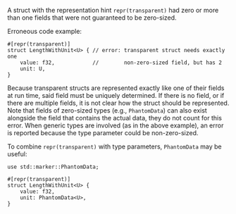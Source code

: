 A struct with the representation hint `repr(transparent)` had zero or more than
one fields that were not guaranteed to be zero-sized.

Erroneous code example:

```compile_fail,E0690
#[repr(transparent)]
struct LengthWithUnit<U> { // error: transparent struct needs exactly one
    value: f32,            //        non-zero-sized field, but has 2
    unit: U,
}
```

Because transparent structs are represented exactly like one of their fields at
run time, said field must be uniquely determined. If there is no field, or if
there are multiple fields, it is not clear how the struct should be represented.
Note that fields of zero-sized types (e.g., `PhantomData`) can also exist
alongside the field that contains the actual data, they do not count for this
error. When generic types are involved (as in the above example), an error is
reported because the type parameter could be non-zero-sized.

To combine `repr(transparent)` with type parameters, `PhantomData` may be
useful:

```
use std::marker::PhantomData;

#[repr(transparent)]
struct LengthWithUnit<U> {
    value: f32,
    unit: PhantomData<U>,
}
```
